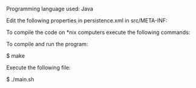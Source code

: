 Programming language used: Java

Edit the following properties in persistence.xml in src/META-INF:

<property name="javax.persistence.jdbc.url" value="jdbc:mysql://localhost:3306/<your_db_name>" />
<property name="javax.persistence.jdbc.user" value="<your_db_username>" />
<property name="javax.persistence.jdbc.password"
value="<your_db_password>" />

To compile the code on *nix computers execute the following commands:

To compile and run the program:

$ make

Execute the following file:

$ ./main.sh  